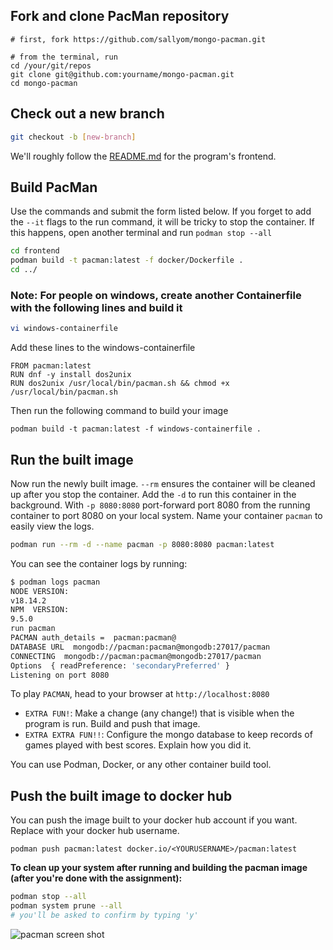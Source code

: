 ## Fork and clone PacMan repository

```
# first, fork https://github.com/sallyom/mongo-pacman.git

# from the terminal, run
cd /your/git/repos
git clone git@github.com:yourname/mongo-pacman.git
cd mongo-pacman
```

## Check out a new branch

```bash
git checkout -b [new-branch]
```

We'll roughly follow the [README.md](https://github.com/sallyom/mongo-pacman/tree/main/frontend)
for the program's frontend.

## Build PacMan

Use the commands and submit the form listed below.
If you forget to add the `--it` flags to the run command, it will be tricky to stop the container.
If this happens, open another terminal and run `podman stop --all`

```bash
cd frontend
podman build -t pacman:latest -f docker/Dockerfile .
cd ../
```

### Note: For people on windows, create another Containerfile with the following lines and build it
```bash
vi windows-containerfile
```
Add these lines to the windows-containerfile
```
FROM pacman:latest
RUN dnf -y install dos2unix
RUN dos2unix /usr/local/bin/pacman.sh && chmod +x /usr/local/bin/pacman.sh
```
Then run the following command to build your image
```
podman build -t pacman:latest -f windows-containerfile .
```

## Run the built image

Now run the newly built image. `--rm` ensures the container will be cleaned up after you stop the container.
Add the `-d` to run this container in the background.
With `-p 8080:8080` port-forward port 8080 from the running container to port 8080 on your local system.
Name your container `pacman` to easily view the logs.

```bash
podman run --rm -d --name pacman -p 8080:8080 pacman:latest
```

You can see the container logs by running:

```bash
$ podman logs pacman
NODE VERSION:
v18.14.2
NPM  VERSION:
9.5.0
run pacman
PACMAN auth_details =  pacman:pacman@
DATABASE URL  mongodb://pacman:pacman@mongodb:27017/pacman
CONNECTING  mongodb://pacman:pacman@mongodb:27017/pacman
Options  { readPreference: 'secondaryPreferred' }
Listening on port 8080
```

To play `PACMAN`, head to your browser at `http://localhost:8080`

* `EXTRA FUN!`: Make a change (any change!) that is visible when the program is run. Build and push that image.
* `EXTRA EXTRA FUN!!`: Configure the mongo database to keep records of games played with best scores. Explain how you did it.

You can use Podman, Docker, or any other container build tool.

## Push the built image to docker hub

You can push the image built to your docker hub account if you want. Replace **<YOURUSERNAME>** with your docker hub username.

```
podman push pacman:latest docker.io/<YOURUSERNAME>/pacman:latest
```

**To clean up your system after running and building the pacman image (after you're done with the assignment):**

```bash
podman stop --all
podman system prune --all
# you'll be asked to confirm by typing 'y'
```

![pacman screen shot](./screenshot.png)
